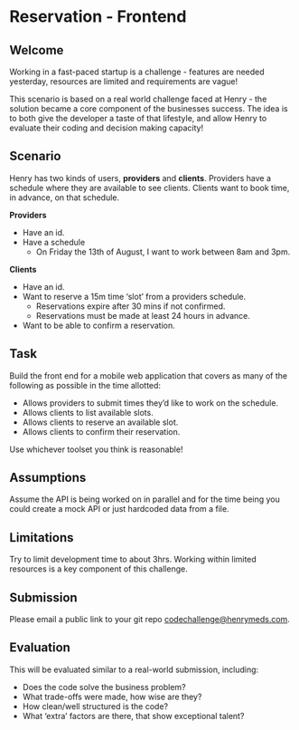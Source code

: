 # Reservation - Frontend

## Welcome

Working in a fast-paced startup is a challenge - features are needed yesterday, resources are limited and requirements are vague! 

This scenario is based on a real world challenge faced at Henry - the solution became a core component of the businesses success. The idea is to both give the developer a taste of that lifestyle, and allow Henry to evaluate their coding and decision making capacity!  

## Scenario

Henry has two kinds of users, **providers** and **clients**. Providers have a schedule where they are available to see clients. Clients want to book time, in advance, on that schedule.

**Providers**

- Have an id.
- Have a schedule
    - On Friday the 13th of August, I want to work between 8am and 3pm.

**Clients**

- Have an id.
- Want to reserve a 15m time ‘slot’ from a providers schedule.
    - Reservations expire after 30 mins if not confirmed.
    - Reservations must be made at least 24 hours in advance.
- Want to be able to confirm a reservation.

## Task

Build the front end for a mobile web application that covers as many of the following as possible in the time allotted:

- Allows providers to submit times they’d like to work on the schedule.
- Allows clients to list available slots.
- Allows clients to reserve an available slot.
- Allows clients to confirm their reservation.

Use whichever toolset you think is reasonable!

## Assumptions

Assume the API is being worked on in parallel and for the time being you could create a mock API or just hardcoded data from a file.

## Limitations

Try to limit development time to about 3hrs. Working within limited resources is a key component of this challenge.

## Submission

Please email a public link to your git repo codechallenge@henrymeds.com.

## Evaluation

This will be evaluated similar to a real-world submission, including:

- Does the code solve the business problem?
- What trade-offs were made, how wise are they?
- How clean/well structured is the code?
- What ‘extra’ factors are there, that show exceptional talent?
